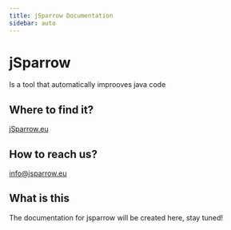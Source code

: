 ```yaml
---
title: jSparrow Documentation
sidebar: auto
---
```


# jSparrow

Is a tool that automatically improoves java code

## Where to find it?

[jSparrow.eu](https://jsparrow.eu)

## How to reach us?

[info@jsparrow.eu](mailto:info@jsparrow.eu)

## What is this

The documentation for jsparrow will be created here, stay tuned!